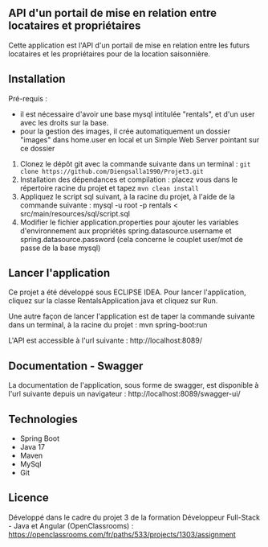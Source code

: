 ## API d'un portail de mise en relation entre locataires et propriétaires

Cette application est l'API d'un portail de mise en relation entre les futurs locataires et les propriétaires pour de la location saisonnière.

## Installation

Pré-requis :
- il est nécessaire d'avoir une base mysql intitulée "rentals", et d'un user avec les droits sur la base.
- pour la gestion des images, il crée automatiquement un dossier "images" dans  home.user en local et un Simple Web Server pointant sur ce dossier

1. Clonez le dépôt git avec la commande suivante dans un terminal : `git clone https://github.com/Diengsalla1990/Projet3.git`
2. Installation des dépendances et compilation : placez vous dans le répertoire racine du projet et tapez `mvn clean install`
3. Appliquez le script sql suivant, à la racine du projet, à l'aide de la commande suivante : mysql -u root -p rentals < src/main/resources/sql/script.sql
4. Modifier le fichier application.properties pour ajouter les variables d'environnement aux propriétés spring.datasource.username et spring.datasource.password (cela concerne le couplet user/mot de passe de la base mysql)

## Lancer l'application

Ce projet a été développé sous ECLIPSE IDEA.
Pour lancer l'application, cliquez sur la classe RentalsApplication.java et cliquez sur Run.

Une autre façon de lancer l'application est de taper la commande suivante dans un terminal, à la racine du projet  : mvn spring-boot:run

L'API est accessible à l'url suivante : http://localhost:8089/

## Documentation - Swagger

La documentation de l'application, sous forme de swagger, est disponible à l'url suivante depuis un navigateur : http://localhost:8089/swagger-ui/

## Technologies
- Spring Boot
- Java 17
- Maven
- MySql
- Git

## Licence

Développé dans le cadre du projet 3 de la formation Développeur Full-Stack - Java et Angular (OpenClassrooms) : https://openclassrooms.com/fr/paths/533/projects/1303/assignment
